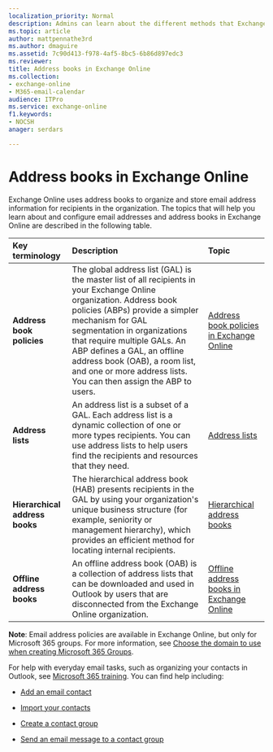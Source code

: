 ```yaml
---
localization_priority: Normal
description: Admins can learn about the different methods that Exchange Online uses to organize and configure email addresses.
ms.topic: article
author: mattpennathe3rd
ms.author: dmaguire
ms.assetid: 7c90d413-f978-4af5-8bc5-6b86d897edc3
ms.reviewer: 
title: Address books in Exchange Online
ms.collection: 
- exchange-online
- M365-email-calendar
audience: ITPro
ms.service: exchange-online
f1.keywords:
- NOCSH
anager: serdars

---
```


# Address books in Exchange Online

Exchange Online uses address books to organize and store email address information for recipients in the organization. The topics that will help you learn about and configure email addresses and address books in Exchange Online are described in the following table.

|**Key terminology**|**Description**|**Topic**|
|:-----|:-----|:-----|
|**Address book policies**|The global address list (GAL) is the master list of all recipients in your Exchange Online organization. Address book policies (ABPs) provide a simpler mechanism for GAL segmentation in organizations that require multiple GALs. An ABP defines a GAL, an offline address book (OAB), a room list, and one or more address lists. You can then assign the ABP to users.|[Address book policies in Exchange Online](address-book-policies/address-book-policies.md)|
|**Address lists**|An address list is a subset of a GAL. Each address list is a dynamic collection of one or more types recipients. You can use address lists to help users find the recipients and resources that they need.|[Address lists](address-lists/address-lists.md)|
|**Hierarchical address books**|The hierarchical address book (HAB) presents recipients in the GAL by using your organization's unique business structure (for example, seniority or management hierarchy), which provides an efficient method for locating internal recipients.|[Hierarchical address books](hierarchical-address-books/hierarchical-address-books.md)|
|**Offline address books**|An offline address book (OAB) is a collection of address lists that can be downloaded and used in Outlook by users that are disconnected from the Exchange Online organization.|[Offline address books in Exchange Online](offline-address-books/offline-address-books.md)|

**Note**: Email address policies are available in Exchange Online, but only for Microsoft 365 groups. For more information, see [Choose the domain to use when creating Microsoft 365 Groups](https://docs.microsoft.com/microsoft-365/admin/create-groups/choose-domain-to-create-groups).

For help with everyday email tasks, such as organizing your contacts in Outlook, see [Microsoft 365 training](https://support.microsoft.com/training). You can find help including:

- [Add an email contact](https://support.microsoft.com/office/e1dc4548-3bd6-4644-aecd-47b5728f7b0d)

- [Import your contacts](https://support.microsoft.com/office/bb796340-b58a-46c1-90c7-b549b8f3c5f8)

- [Create a contact group](https://support.microsoft.com/office/88ff6c60-0a1d-4b54-8c9d-9e1a71bc3023)

- [Send an email message to a contact group](https://support.microsoft.com/office/1c97fcb2-0ed4-41e6-b401-58f9d7d40e39)
